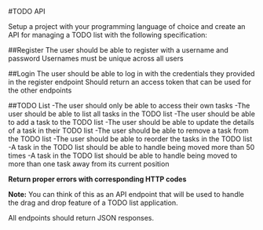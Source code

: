 #TODO API

Setup a project with your programming language of choice and create an API for managing a TODO list with the following specification:

##Register
The user should be able to register with a username and password
Usernames must be unique across all users

##Login
The user should be able to log in with the credentials they provided in the register endpoint
Should return an access token that can be used for the other endpoints

##TODO List
-The user should only be able to access their own tasks
-The user should be able to list all tasks in the TODO list
-The user should be able to add a task to the TODO list
-The user should be able to update the details of a task in their TODO list
-The user should be able to remove a task from the TODO list
-The user should be able to reorder the tasks in the TODO list
-A task in the TODO list should be able to handle being moved more than 50 times
-A task in the TODO list should be able to handle being moved to more than one task away from its current position

**Return proper errors with corresponding HTTP codes**

**Note:** You can think of this as an API endpoint that will be used to handle the drag and drop feature of a TODO list application.

All endpoints should return JSON responses.